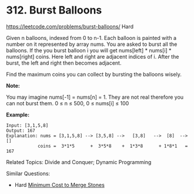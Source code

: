 # 312. Burst Balloons
<https://leetcode.com/problems/burst-balloons/>
Hard

Given n balloons, indexed from 0 to n-1. Each balloon is painted with a number on it represented by array nums. You are asked to burst all the balloons. If the you burst balloon i you will get nums[left] * nums[i] * nums[right] coins. Here left and right are adjacent indices of i. After the burst, the left and right then becomes adjacent.

Find the maximum coins you can collect by bursting the balloons wisely.

**Note:**

You may imagine nums[-1] = nums[n] = 1. They are not real therefore you can not burst them.
0 ≤ n ≤ 500, 0 ≤ nums[i] ≤ 100

**Example:**

    Input: [3,1,5,8]
    Output: 167 
    Explanation: nums = [3,1,5,8] --> [3,5,8] -->   [3,8]   -->  [8]  --> []
                coins =  3*1*5      +  3*5*8    +  1*3*8      + 1*8*1   = 167

Related Topics: Divide and Conquer; Dynamic Programming

Similar Questions: 
* Hard [Minimum Cost to Merge Stones](https://leetcode.com/problems/minimum-cost-to-merge-stones/)